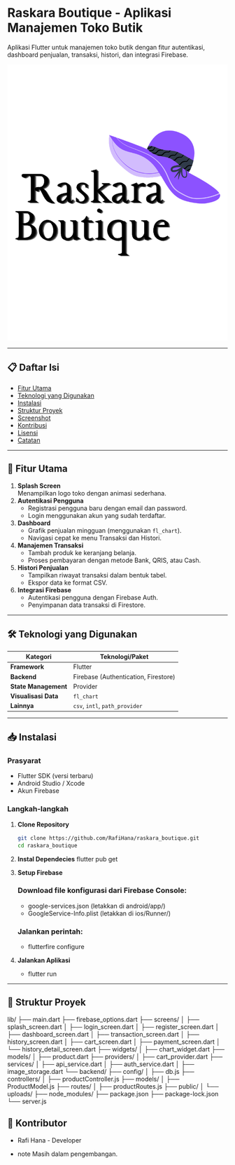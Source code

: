 # Raskara Boutique - Aplikasi Manajemen Toko Butik 

Aplikasi Flutter untuk manajemen toko butik dengan fitur autentikasi, dashboard penjualan, transaksi, histori, dan integrasi Firebase.

![Logo Aplikasi](assets/images/Logo.png)  

---

## 📋 Daftar Isi
- [Fitur Utama](#-fitur-utama)
- [Teknologi yang Digunakan](#-teknologi-yang-digunakan)
- [Instalasi](#-instalasi)
- [Struktur Proyek](#-struktur-proyek)
- [Screenshot](#-screenshot)
- [Kontribusi](#-kontribusi)
- [Lisensi](#-lisensi)
- [Catatan](#-catatan)

---

## 🚀 Fitur Utama
1. **Splash Screen**  
   Menampilkan logo toko dengan animasi sederhana.
2. **Autentikasi Pengguna**  
   - Registrasi pengguna baru dengan email dan password.
   - Login menggunakan akun yang sudah terdaftar.
3. **Dashboard**  
   - Grafik penjualan mingguan (menggunakan `fl_chart`).
   - Navigasi cepat ke menu Transaksi dan Histori.
4. **Manajemen Transaksi**  
   - Tambah produk ke keranjang belanja.
   - Proses pembayaran dengan metode Bank, QRIS, atau Cash.
5. **Histori Penjualan**  
   - Tampilkan riwayat transaksi dalam bentuk tabel.
   - Ekspor data ke format CSV.
6. **Integrasi Firebase**  
   - Autentikasi pengguna dengan Firebase Auth.
   - Penyimpanan data transaksi di Firestore.

---

## 🛠 Teknologi yang Digunakan
| Kategori               | Teknologi/Paket                                                                 |
|------------------------|---------------------------------------------------------------------------------|
| **Framework**          | Flutter                                                                         |
| **Backend**            | Firebase (Authentication, Firestore)                                            |
| **State Management**   | Provider                                                                        |
| **Visualisasi Data**   | `fl_chart`                                                                      |
| **Lainnya**            | `csv`, `intl`, `path_provider`                                                  |

---

## 📥 Instalasi
### Prasyarat
- Flutter SDK (versi terbaru)
- Android Studio / Xcode
- Akun Firebase

### Langkah-langkah
1. **Clone Repository**
   ```bash
   git clone https://github.com/RafiHana/raskara_boutique.git
   cd raskara_boutique

2. **Instal Dependecies**
    flutter pub get

3. **Setup Firebase**
    ### Download file konfigurasi dari Firebase Console:
    - google-services.json (letakkan di android/app/)
    - GoogleService-Info.plist (letakkan di ios/Runner/)

    ### Jalankan perintah:
    - flutterfire configure

4. **Jalankan Aplikasi**
    - flutter run

---

## 📂 Struktur Proyek

lib/
├── main.dart
├── firebase_options.dart
├── screens/
│   ├── splash_screen.dart
│   ├── login_screen.dart
│   ├── register_screen.dart
│   ├── dashboard_screen.dart
│   ├── transaction_screen.dart
│   ├── history_screen.dart
│   ├── cart_screen.dart
│   ├── payment_screen.dart
│   └── history_detail_screen.dart
├── widgets/
│   ├── chart_widget.dart
├── models/
│   ├── product.dart
├── providers/
│   ├── cart_provider.dart
├── services/
│   ├── api_service.dart
│   ├── auth_service.dart
│   ├── image_storage.dart
└── backend/
    ├── config/
    │   ├── db.js
    ├── controllers/
    │   ├── productController.js
    ├── models/
    │   ├── ProductModel.js
    ├── routes/
    │   ├── productRoutes.js
    ├── public/
    │   └── uploads/
    ├── node_modules/
    ├── package.json
    ├── package-lock.json
    └── server.js

## 🤝 Kontributor
- Rafi Hana - Developer

- note Masih dalam pengembangan.